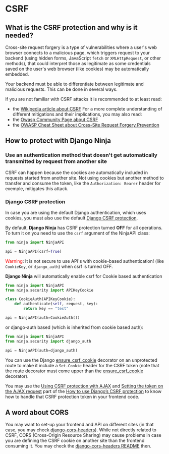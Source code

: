 # CSRF

## What is the CSRF protection and why is it needed?
Cross-site request forgery is a type of vulnerabilities where a user's web browser connects to a malicious page, which triggers request to your backend (using hidden forms, JavaScript `fetch` or `XMLHttpRequest`, or other methods), that could interpret those as legitimate as some credentials saved on the user's web browser (like cookies) may be automatically embedded.

Your backend must be able to differentiate between legitimate and malicious requests. This can be done in several ways.

If you are not familiar with CSRF attacks it is recommended to at least read:
- the [Wikipedia article about CSRF](https://en.wikipedia.org/wiki/Cross-site_request_forgery)
For a more complete understanding of different mitigations and their implications, you may also read:
- the [Owasp Community Page about CSRF](https://owasp.org/www-community/attacks/csrf)
- the [OWASP Cheat Sheet about Cross-Site Request Forgery Prevention](https://cheatsheetseries.owasp.org/cheatsheets/Cross-Site_Request_Forgery_Prevention_Cheat_Sheet.html)


## How to protect with Django Ninja
### Use an authentication method that doesn't get automatically transmitted by request from another site
CSRF can happen because the cookies are automatically included in requests started from another site.
Not using cookies but another method to transfer and consume the token, like the `Authorization: Bearer` header for exemple, mitigates this attack.

### Django CSRF protection
In case you are using the default Django authentication, which uses cookies, you must also use the default [Django CSRF protection](https://docs.djangoproject.com/en/4.2/ref/csrf/).

By default, **Django Ninja** has CSRF protection turned **OFF** for all operations.
To turn it on you need to use the `csrf` argument of the NinjaAPI class:

```python hl_lines="3"
from ninja import NinjaAPI

api = NinjaAPI(csrf=True)
```

<span style="color: red;">Warning</span>: It is not secure to use API's with cookie-based authentication! (like `CookieKey`, or `django_auth`) when csrf is turned OFF.


**Django Ninja** will automatically enable csrf for Cookie based authentication


```python hl_lines="8"
from ninja import NinjaAPI
from ninja.security import APIKeyCookie

class CookieAuth(APIKeyCookie):
    def authenticate(self, request, key):
        return key == "test"

api = NinjaAPI(auth=CookieAuth())

```


or django-auth based (which is inherited from cookie based auth):

```python hl_lines="4"
from ninja import NinjaAPI
from ninja.security import django_auth

api = NinjaAPI(auth=django_auth)
```


You can use the Django [ensure_csrf_cookie](https://docs.djangoproject.com/en/4.2/ref/csrf/#django.views.decorators.csrf.ensure_csrf_cookie) decorator on an unprotected route to make it include a `Set-Cookie` header for the CSRF token (note that the route decorator must come upper than the [ensure_csrf_cookie](https://docs.djangoproject.com/en/4.2/ref/csrf/#django.views.decorators.csrf.ensure_csrf_cookie) decorator).


You may use the [Using CSRF protection with AJAX](https://docs.djangoproject.com/en/4.2/howto/csrf/#using-csrf-protection-with-ajax) and [Setting the token on the AJAX request](https://docs.djangoproject.com/en/4.2/howto/csrf/#setting-the-token-on-the-ajax-request) part of the [How to use Django’s CSRF protection](https://docs.djangoproject.com/en/4.2/howto/csrf/) to know how to handle that CSRF protection token in your frontend code.

## A word about CORS
You may want to set-up your frontend and API on different sites (in that case, you may check [django-cors-headers](https://github.com/adamchainz/django-cors-headers)).
While not directly related to CSRF, CORS (Cross-Origin Resource Sharing) may cause problems in case you are defining the CSRF cookie on another site than the frontend consuming it.
You may check the [django-cors-headers README](https://github.com/adamchainz/django-cors-headers#readme) then.
